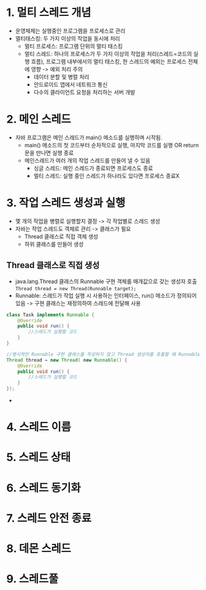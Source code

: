 # 1. 멀티 스레드 개념
- 운영체제는 실행중인 프로그램을 프로세스로 관리
- 멀티태스킹: 두 가지 이상의 작업을 동시에 처리
  - 멀티 프로세스: 프로그램 단위의 멀티 태스킹
  - 멀티 스레드: 하나의 프로세스가 두 가지 이상의 작업을 처리(스레드=코드의 실행 흐름), 프로그램 내부에서의 멀티 태스킹, 한 스레드의 예외는 프로세스 전체에 영향 -> 예외 처리 주의
    - 데이터 분할 및 병렬 처리
    - 안드로이드 앱에서 네트워크 통신
    - 다수의 클라이언트 요청을 처리하는 서버 개발
# 2. 메인 스레드
- 자바 프로그램은 메인 스레드가 main() 메소드를 실행하며 시작됨.
  - main() 메소드의 첫 코드부터 순차적으로 실행, 마지막 코드를 실행 OR return문을 만나면 실행 종료
  - 메인스레드가 여러 개의 작업 스레드를 만들어 낼 수 있음
    - 싱글 스레드: 메인 스레드가 종료되면 프로세스도 종료
    - 멀티 스레드: 실행 중인 스레드가 하나라도 있다면 프로세스 종료X
# 3. 작업 스레드 생성과 실행
- 몇 개의 작업을 병렬로 실행할지 결정 -> 각 작업별로 스레드 생성
- 자바는 작업 스레드도 객체로 관리 -> 클래스가 필요
  - Thread 클래스로 직접 객체 생성
  - 하위 클래스를 만들어 생성
## Thread 클래스로 직접 생성
- java.lang.Thread 클래스의 Runnable 구현 객체를 매개값으로 갖는 생성자 호출  
`Thread thread = new Thread(Runnable target);`
- Runnable: 스레드가 작업 실행 시 사용하는 인터페이스, run() 메소드가 정의되어 있음 -> 구현 클래스는 재정의하여 스레드에 전달해 사용
```java
class Task implements Runnable {
    @Override
    public void run() {
        //스레드가 실행할 코드
    }
}

//명시적인 Runnable 구현 클래스를 작성하지 않고 Thread 생성자를 호출할 때 Runnable 익명 구현 객체를 매개값으로 사용하는 방법
Thread thread = new Thread( new Runnable() {
    @Override
    public void run() {
        //스레드가 실행할 코드
    }
});
```
- 
# 4. 스레드 이름
# 5. 스레드 상태
# 6. 스레드 동기화
# 7. 스레드 안전 종료
# 8. 데몬 스레드
# 9. 스레드풀